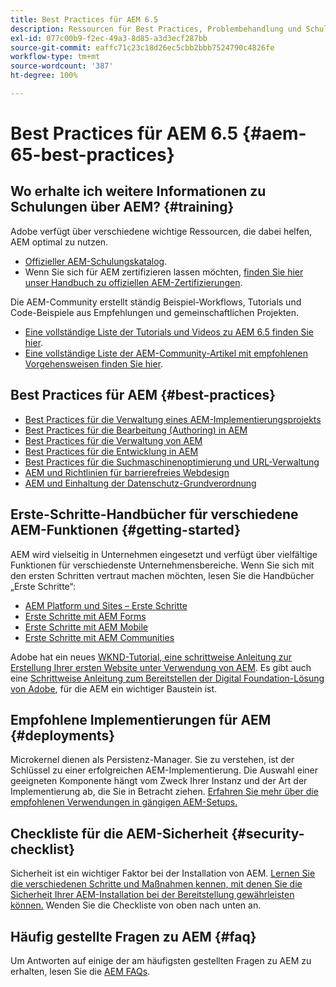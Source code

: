 ```yaml
---
title: Best Practices für AEM 6.5
description: Ressourcen für Best Practices, Problembehandlung und Schulungen für AEM 6.5.
exl-id: 077c00b9-f2ec-49a3-8d85-a3d3ecf287bb
source-git-commit: eaffc71c23c18d26ec5cbb2bbb7524790c4826fe
workflow-type: tm+mt
source-wordcount: '387'
ht-degree: 100%

---
```


# Best Practices für AEM 6.5 {#aem-65-best-practices}

## Wo erhalte ich weitere Informationen zu Schulungen über AEM? {#training}

Adobe verfügt über verschiedene wichtige Ressourcen, die dabei helfen, AEM optimal zu nutzen.

* [Offizieller AEM-Schulungskatalog](https://training.adobe.com/training/current-courses.html#solution=adobeExperienceManager&amp;p=1).
* Wenn Sie sich für AEM zertifizieren lassen möchten, [finden Sie hier unser Handbuch zu offiziellen AEM-Zertifizierungen](https://training.adobe.com/certification/exams.html#p=1&amp;solution=adobeExperienceManager).

Die AEM-Community erstellt ständig Beispiel-Workflows, Tutorials und Code-Beispiele aus Empfehlungen und gemeinschaftlichen Projekten.

* [Eine vollständige Liste der Tutorials und Videos zu AEM 6.5 finden Sie hier](https://experienceleague.adobe.com/docs/experience-manager-tutorials.html?lang=de).
* [Eine vollständige Liste der AEM-Community-Artikel mit empfohlenen Vorgehensweisen finden Sie hier](https://experienceleaguecommunities.adobe.com/t5/adobe-experience-manager/ct-p/adobe-experience-manager-community?lang=de).

## Best Practices für AEM {#best-practices}

* [Best Practices für die Verwaltung eines AEM-Implementierungsprojekts](/help/managing/best-practices.md)
* [Best Practices für die Bearbeitung (Authoring) in AEM](/help/sites-authoring/best-practices.md)
* [Best Practices für die Verwaltung von AEM](/help/sites-administering/administer-best-practices.md)
* [Best Practices für die Entwicklung in AEM](/help/sites-developing/best-practices.md)
* [Best Practices für die Suchmaschinenoptimierung und URL-Verwaltung](/help/managing/seo-and-url-management.md)
* [AEM und Richtlinien für barrierefreies Webdesign](/help/managing/web-accessibility.md)
* [AEM und Einhaltung der Datenschutz-Grundverordnung](/help/managing/data-protection-and-privacy.md)

## Erste-Schritte-Handbücher für verschiedene AEM-Funktionen {#getting-started}

AEM wird vielseitig in Unternehmen eingesetzt und verfügt über vielfältige Funktionen für verschiedenste Unternehmensbereiche. Wenn Sie sich mit den ersten Schritten vertraut machen möchten, lesen Sie die Handbücher „Erste Schritte“:

* [AEM Platform und Sites – Erste Schritte](/help/sites-deploying/deploy.md#getting-started)
* [Erste Schritte mit AEM Forms](/help/forms/using/introduction-aem-forms.md)
* [Erste Schritte mit AEM Mobile](/help/mobile/getting-started-aem-mobile.md)
* [Erste Schritte mit AEM Communities](/help/communities/getting-started.md)

Adobe hat ein neues [WKND-Tutorial, eine schrittweise Anleitung zur Erstellung Ihrer ersten Website unter Verwendung von AEM](https://experienceleague.adobe.com/docs/experience-manager-learn/getting-started-wknd-tutorial-develop/overview.html?lang=de). Es gibt auch eine [Schrittweise Anleitung zum Bereitstellen der Digital Foundation-Lösung von Adobe](https://experienceleague.adobe.com/?lang=de#courses), für die AEM ein wichtiger Baustein ist.

## Empfohlene Implementierungen für AEM {#deployments}

Microkernel dienen als Persistenz-Manager. Sie zu verstehen, ist der Schlüssel zu einer erfolgreichen AEM-Implementierung. Die Auswahl einer geeigneten Komponente hängt vom Zweck Ihrer Instanz und der Art der Implementierung ab, die Sie in Betracht ziehen. [Erfahren Sie mehr über die empfohlenen Verwendungen in gängigen AEM-Setups.](/help/sites-deploying/recommended-deploys.md)

## Checkliste für die AEM-Sicherheit {#security-checklist}

Sicherheit ist ein wichtiger Faktor bei der Installation von AEM. [Lernen Sie die verschiedenen Schritte und Maßnahmen kennen, mit denen Sie die Sicherheit Ihrer AEM-Installation bei der Bereitstellung gewährleisten können.](/help/sites-administering/security-checklist.md) Wenden Sie die Checkliste von oben nach unten an.

## Häufig gestellte Fragen zu AEM {#faq}

Um Antworten auf einige der am häufigsten gestellten Fragen zu AEM zu erhalten, lesen Sie die [AEM FAQs](/help/sites-administering/aem-faqs.md).
